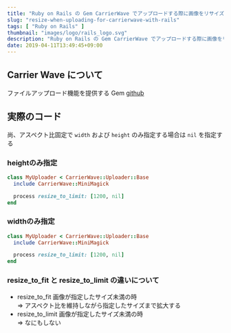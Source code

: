 ```yaml
---
title: "Ruby on Rails の Gem CarrierWave でアップロードする際に画像をリサイズする"
slug: "resize-when-uploading-for-carrierwave-with-rails"
tags: [ "Ruby on Rails" ]
thumbnail: "images/logo/rails_logo.svg"
description: "Ruby on Rails の Gem CarrierWave でアップロードする際に画像をリサイズする"
date: 2019-04-11T13:49:45+09:00
---
```


## Carrier Wave について

ファイルアップロード機能を提供する Gem
[github](https://github.com/carrierwaveuploader/carrierwave)

## 実際のコード

尚、アスペクト比固定で `width` および `height` のみ指定する場合は `nil` を指定する

### heightのみ指定

```ruby:app/uploaders/my_uploader.rb
class MyUploader < CarrierWave::Uploader::Base
  include CarrierWave::MiniMagick

  process resize_to_limit: [1200, nil]
end
```

### widthのみ指定

```ruby:app/uploaders/my_uploader.rb
class MyUploader < CarrierWave::Uploader::Base
  include CarrierWave::MiniMagick

  process resize_to_limit: [1200, nil]
end
```

### resize_to_fit  と resize_to_limit の違いについて

* resize_to_fit
  画像が指定したサイズ未満の時  
  => アスペクト比を維持しながら指定したサイズまで拡大する
* resize_to_limit
  画像が指定したサイズ未満の時  
  => なにもしない
